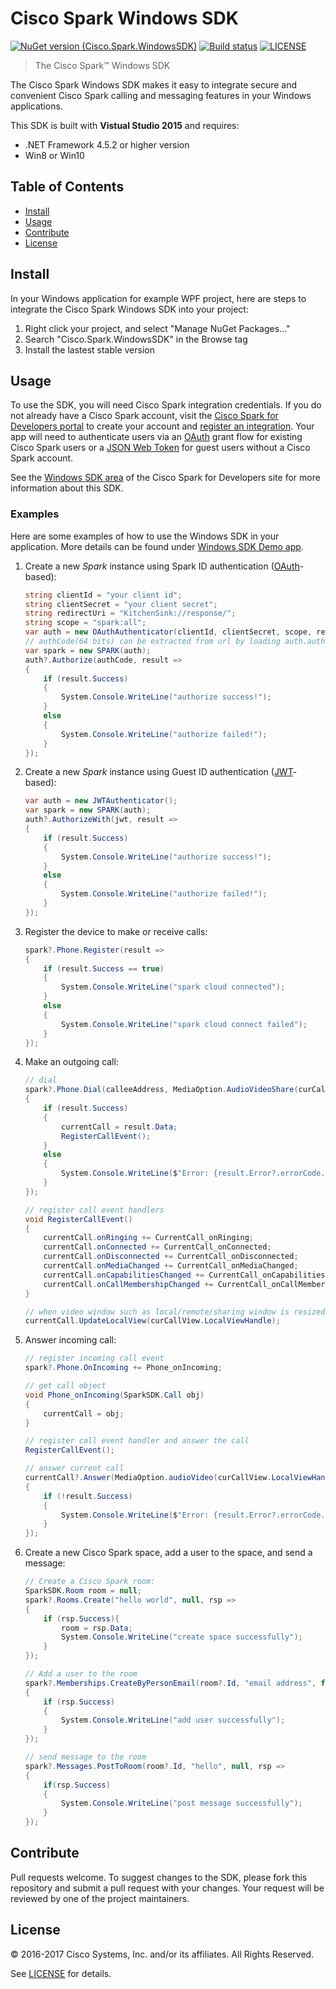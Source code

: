 # Cisco Spark Windows SDK
[![NuGet version (Cisco.Spark.WindowsSDK)](https://img.shields.io/nuget/v/Cisco.Spark.WindowsSDK.svg?style=flat-square)](https://www.nuget.org/packages/Cisco.Spark.WindowsSDK/)
[![Build status](https://ci.appveyor.com/api/projects/status/67u908ms00m4w7vh/branch/master?svg=true)](https://ci.appveyor.com/project/ciscospark/spark-windows-sdk/branch/master)
[![LICENSE](https://img.shields.io/github/license/ciscospark/spark-windows-sdk.svg)](https://github.com/ciscospark/spark-windows-sdk/blob/master/LICENSE)

> The Cisco Spark™ Windows SDK
 
The Cisco Spark Windows SDK makes it easy to integrate secure and convenient Cisco Spark calling and messaging features in your Windows applications.

This SDK is built with **Vistual Studio 2015** and requires:

- .NET Framework 4.5.2 or higher version
- Win8 or Win10

## Table of Contents
- [Install](#install)
- [Usage](#usage)
- [Contribute](#contribute)
- [License](#license)

## Install
In your Windows application for example WPF project, here are steps to integrate the Cisco Spark Windows SDK into your project:

1. Right click your project, and select "Manage NuGet Packages..."  
2. Search "Cisco.Spark.WindowsSDK" in the Browse tag  
3. Install the lastest stable version

## Usage
To use the SDK, you will need Cisco Spark integration credentials. If you do not already have a Cisco Spark account, visit the [Cisco Spark for Developers portal](https://developer.ciscospark.com/) to create your account and [register an integration](https://developer.ciscospark.com/authentication.html#registering-your-integration). Your app will need to authenticate users via an [OAuth](https://oauth.net/) grant flow for existing Cisco Spark users or a [JSON Web Token](https://jwt.io/) for guest users without a Cisco Spark account.

See the [Windows SDK area](https://developer.ciscospark.com/sdk-for-windows.html) of the Cisco Spark for Developers site for more information about this SDK.

### Examples
Here are some examples of how to use the Windows SDK in your application. More details can be found under [Windows SDK Demo app](https://github.com/ciscospark/spark-windows-sdk-example).

1. Create a new *Spark* instance using Spark ID authentication ([OAuth](https://oauth.net/)-based):  

    ``` c# 
    string clientId = "your client id";  
    string clientSecret = "your client secret";
    string redirectUri = "KitchenSink://response/";
    string scope = "spark:all";
    var auth = new OAuthAuthenticator(clientId, clientSecret, scope, redirectUri);
    // authCode(64 bits) can be extracted from url by loading auth.authorizationUrl with a WebBrowser
    var spark = new SPARK(auth);
    auth?.Authorize(authCode, result =>
    {
        if (result.Success)
        {
            System.Console.WriteLine("authorize success!");
        }
        else
        {
            System.Console.WriteLine("authorize failed!");
        }
    });
    ```

2. Create a new *Spark* instance using Guest ID authentication ([JWT](https://jwt.io/)-based):  

    ```c#
    var auth = new JWTAuthenticator();
    var spark = new SPARK(auth);
    auth?.AuthorizeWith(jwt, result =>
    {
        if (result.Success)
        {
            System.Console.WriteLine("authorize success!");
        }
        else
        {
            System.Console.WriteLine("authorize failed!");
        }
    });
    
    ```

3. Register the device to make or receive calls:  
 
    ``` c#
    spark?.Phone.Register(result =>
    {
        if (result.Success == true)
        {
            System.Console.WriteLine("spark cloud connected");
        }
        else
        {
            System.Console.WriteLine("spark cloud connect failed");
        }
    });
    ```
    
4. Make an outgoing call:  

    ```c#
    // dial
    spark?.Phone.Dial(calleeAddress, MediaOption.AudioVideoShare(curCallView.LocalViewHandle, curCallView.RemoteViewHandle, curCallView.RemoteShareViewHandle), result =>
    {
        if (result.Success)
        {
            currentCall = result.Data;
            RegisterCallEvent();
        }
        else
        {
            System.Console.WriteLine($"Error: {result.Error?.errorCode.ToString()} {result.Error?.reason}");
        }
    });
    
    // register call event handlers
    void RegisterCallEvent()
    {
        currentCall.onRinging += CurrentCall_onRinging;
        currentCall.onConnected += CurrentCall_onConnected;
        currentCall.onDisconnected += CurrentCall_onDisconnected;
        currentCall.onMediaChanged += CurrentCall_onMediaChanged;
        currentCall.onCapabilitiesChanged += CurrentCall_onCapabilitiesChanged;
        currentCall.onCallMembershipChanged += CurrentCall_onCallMembershipChanged;    
    }
    
    // when video window such as local/remote/sharing window is resized or hided, call corresponding updateView with the windows handle
    currentCall.UpdateLocalView(curCallView.LocalViewHandle);
    ```

5. Answer incoming call:

    ```c#
    // register incoming call event
    spark?.Phone.OnIncoming += Phone_onIncoming;
    
    // get call object
    void Phone_onIncoming(SparkSDK.Call obj)
    {
        currentCall = obj;
    }
    
    // register call event handler and answer the call
    RegisterCallEvent();
    
    // answer current call  
    currentCall?.Answer(MediaOption.audioVideo(curCallView.LocalViewHandle, curCallView.RemoteViewHandle), result =>
    {
        if (!result.Success)
        {
            System.Console.WriteLine($"Error: {result.Error?.errorCode.ToString()} {result.Error?.reason}");
        }
    });
    
    ```

6. Create a new Cisco Spark space, add a user to the space, and send a message:

    ```c#
    // Create a Cisco Spark room:
    SparkSDK.Room room = null;
    spark?.Rooms.Create("hello world", null, rsp =>
    {
        if (rsp.Success){
            room = rsp.Data;
            System.Console.WriteLine("create space successfully");
        }
    });
    
    // Add a user to the room
    spark?.Memberships.CreateByPersonEmail(room?.Id, "email address", false, rsp =>
    {
        if (rsp.Success)
        {
            System.Console.WriteLine("add user successfully");
        }
    });
    
    // send message to the room
    spark?.Messages.PostToRoom(room?.Id, "hello", null, rsp =>
    {
        if(rsp.Success)
        {
            System.Console.WriteLine("post message successfully");
        }
    });
    
    ```


## Contribute

Pull requests welcome. To suggest changes to the SDK, please fork this repository and submit a pull request with your changes. Your request will be reviewed by one of the project maintainers.

## License

&copy; 2016-2017 Cisco Systems, Inc. and/or its affiliates. All Rights Reserved.

See [LICENSE](https://github.com/ciscospark/spark-windows-sdk/blob/master/LICENSE) for details.
